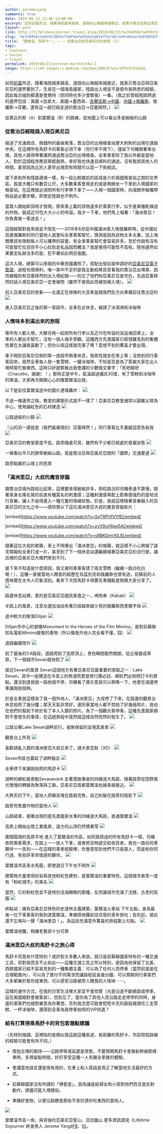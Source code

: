 ```yaml
---
author: jeromecyang
comments: true
date: 2019-06-23 23:40:12+00:00
excerpt: 如同前篇所述，隨著海拔越來越高、道路向山嶺越來越接近，就表示喬治亞與亞美尼亞的邊界要到了。生長在一個海島國家，陸路出入境並不是個令我熟悉的經驗，因此每次碰到都還是會期待（但同時也多少會緊張）一番。（我之前曾經陸路跨過的邊界包括：美國→加拿大、美國→墨西哥、吉爾吉斯→中國、中國→俄羅斯、俄羅斯→芬蘭，還有這一趟已經走過的喬治亞→亞塞拜然。）
layout: post
link: http://lifetimesojourner.travel.blog/2019/06/23/%e3%80%8c%e8%91%89%e7%88%be%e6%ba%ab%ef%bc%8c%e9%a6%ac%e8%88%92%e5%8d%a1%ef%bc%81%e3%80%8d%e2%80%8a-%e2%80%8a-%e5%be%9e%e5%96%ac%e6%b2%bb%e4%ba%9e%e5%88%b0%e4%ba%9e%e7%be%8e%e5%b0%bc/
slug: '%e3%80%8c%e8%91%89%e7%88%be%e6%ba%ab%ef%bc%8c%e9%a6%ac%e8%88%92%e5%8d%a1%ef%bc%81%e3%80%8d%e2%80%8a-%e2%80%8a-%e5%be%9e%e5%96%ac%e6%b2%bb%e4%ba%9e%e5%88%b0%e4%ba%9e%e7%be%8e%e5%b0%bc'
title: 「葉爾溫，馬舒卡！」 — — 從喬治亞到亞美尼亞的旅程 (2)
tags:
- Caucasus
- Soviet
- Travel
permalink: 2019/06/23/yerevan-marshrutka-2
image: https://cdn-images-1.medium.com/max/800/0*w3irGPFofC83ybaL
---
```


如同[前篇](https://medium.com/@jeromecyang/7e5723383f3a)所述，隨著海拔越來越高、道路向山嶺越來越接近，就表示喬治亞與亞美尼亞的邊界要到了。生長在一個海島國家，陸路出入境並不是個令我熟悉的經驗，因此每次碰到都還是會期待（但同時也多少會緊張）一番。（我之前曾經陸路跨過的邊界包括：美國→加拿大、美國→墨西哥、[吉爾吉斯→中國](http://blog.jeromeyang.com/2018/10/traversing-belt-and-road-backpacking.html)、[中國→俄羅斯](http://blog.jeromeyang.com/2018/06/fan-idzabaikalsk.html)、俄羅斯→芬蘭，還有這一趟已經走過的喬治亞→亞塞拜然。）
![](http://lifetimesojournertravel.files.wordpress.com/2019/06/72300-1qcdqo5g-n_ornquf2mlina.png)

從第比利斯（A）到葉爾溫（B）的路線，從地圖上可以看出多是蜿蜒的山路


### 從喬治亞經陸路入境亞美尼亞


經過了充滿商店、換錢所的最後聚落，喬治亞的出境檢查站便大刺刺的出現在道路中央。在這裡所有馬舒卡的乘客必須下車（但行李不用下），僅留下司機開著車出境，其他人就得帶著護照通過喬治亞的出境檢查。全車乘客除了我以外都是當地人，對於這個程序應該駕輕就熟，幸好我也快速且順利的通過，沒有耽誤其他人的時間，甚至因為比別人更早出境而有時間可以逛一下免稅店。

接下來和所有陸路邊境一樣，有一段比較尷尬的區域是介於兩國檢查站之間的交界區，長度大概只有數百公尺，大多數乘客會用走的或是稍微坐一下車到入境國家的檢查站。在這裡就必須把所有行李帶下車了——入境一個國家時，向海關申報攜帶物品是必要步驟，即使走陸路也不例外。

當眾人開始卸貨時才發現，原來車上載的貨物遠多於乘客行李，似乎是某種乾燥過的作物，裝成近10包大大小小的布袋。我才一下車，他們馬上喊著：「滿洲里亞！你負責推一車過去！」

這個經驗對我來說並不陌生——2018年6月從中國滿洲里入境俄羅斯時，從中國拉貨進俄羅斯的同行當地人就會叫全車乘客幫忙，猜測是因為貨物太多太重，加上海關應該有限制每人可以攜帶的容量，有全車乘客幫忙會容易許多。至於你說有沒有可能幫忙拉貨但不小心拉到走私品因而觸法？我是覺得可能性不高啦，陸地邊界如果要走私辦法多的是，犯不著如此明目張膽。

這次入境，總算可以用我的中華民國護照了，搭配出發前就申請好的[亞美尼亞電子簽證](https://evisa.mfa.am/)，過程也很順利，唯一美中不足的是我主動給移民官看我的喬治亞出境章、因而被瞄到有亞塞拜然的出入境紀錄——別忘了他們和亞美尼亞是世仇，去過亞塞拜然的話入境亞美尼亞一定會被問（雖然不會因此而被拒絕入境）。
![](https://cdn-images-1.medium.com/max/800/0*1aXEk2otffNlIgK5)

初入亞美尼亞的景象——左邊正在排隊的大貨車是跟我們反方向準備前往喬治亞的
![](https://cdn-images-1.medium.com/max/800/0*qGhcKgd4o1x4GIm-)

進入亞美尼亞之後的第一家超市，全車在此休息，被請了冰淇淋和冰咖啡


### 人情味多到滿出來的旅程


等所有人都入境，大夥兒再一起把所有行李以及近10包布袋的貨品堆回車上，全車的人都出手幫忙，沒有一個人袖手旁觀，這種西方先進國家已經很難見到的集體性實在太讓我喜歡了；但你以爲這樣就完事了嗎？意想不到的驚喜才要出現。

車子開到亞美尼亞側的第一座超市稍事休息，我索性就坐在車上等；沒想到同行乘客回來，竟然全車每人發一隻雪糕、一罐冰咖啡，不知是否是為了答謝大家在出入境時幫忙搬東西。這時只好趕緊搬出我會講的少數俄文單字：「死吧細吧（Спасибо，謝謝）！」那時正是中午，氣溫超過攝氏30度，有了雪糕和冰咖啡的降溫，大家再次開開心心的像葉爾溫出發。

以下是前往葉爾溫途中的圖片連環轟炸：
![](https://cdn-images-1.medium.com/max/800/0*w3irGPFofC83ybaL)

不過一條邊界之隔，教堂的建築形式就不一樣了！亞美尼亞教堂通常以圓錐尖塔為中心，使用偏紅色的石材建造
![](https://cdn-images-1.medium.com/max/800/0*71a-Ul40FHrEQw-_)

公路途經的小鎮
![](https://cdn-images-1.medium.com/max/800/0*Vx_KjqKiz2d9AjlF)

「山的另一邊就是（我們最痛恨的）亞塞拜然！」同行乘客比手畫腳這麼告訴我
![](https://cdn-images-1.medium.com/max/800/0*TDUoym2WH1BbOEB8)

亞美尼亞的教堂密度不低，路旁隨處可見，雖然有不少都已經處於廢棄狀態
![](https://cdn-images-1.medium.com/max/800/0*KfAzafp7r310Qxdy)

一條看似平凡的狹窄蜿蜒山路，竟是喬治亞與亞美尼亞間的「國際」交通要道
![](https://cdn-images-1.medium.com/max/800/0*O14fQIyym0m2H2zS)

路旁點綴於山坡上的民居


### 「滿洲里亞」大叔的魔音穿腦


跟喬治亞境內路段比起來，這裡要來得蜿蜒許多，熟稔路況的司機車速不算慢，隨著車身左搖右晃的前進有種莫名的刺激感；這種刺激感再配上節奏感強烈的當地流行音樂，讓人不由得進入一種亢奮的情緒狀態。於是，我就這樣隨著音樂融入的亞美尼亞的文化之中——請欣賞以下這位滿洲里亞大叔的魔音穿腦影片：

[embed]https://www.youtube.com/watch?v=SnTRPVfVYfE[/embed]

[embed]https://www.youtube.com/watch?v=zyV9uV6ee5A[/embed]

[embed]https://www.youtube.com/watch?v=sRBKGmrXlL8[/embed]

隨著這位大叔的歌聲，車上不時爆出「滿洲里亞」的喊聲，就這樣不小心跨越了語言障礙和全車打成一片，甚至到了下一個休息站還繼續唱著亞美尼亞的流行歌，讓店裡的亞美尼亞大媽們笑到不行。

接下來不知道是什麼原因，我又被同車乘客請了兩支雪糕（繼續一路白吃白喝！），這種一直被當地人餵食的經歷在烏茲別克和俄羅斯也曾有過，前蘇前的人情味實在太令人印象深刻。看來下次搭馬舒卡得要先準備點食物跟大家分享了。
![](https://cdn-images-1.medium.com/max/800/0*WFzkJwG9Uy9q1uof)

路邊休息站裡，賣的是亞美尼亞國民美食之一，烤肉串（Kabab）
![](https://cdn-images-1.medium.com/max/800/0*6MdavRmzcAe3RZMe)

半路上的風景，注意左邊加油站有著已經越來越少見的俄羅斯西里爾字母
![](https://cdn-images-1.medium.com/max/800/0*IBFINK3WatfhQ3tE)

途中較大的聚落Dilijan
![](https://cdn-images-1.medium.com/max/800/0*aIZSBRKt5OW5f0LS)

Dilijan市中心的塑像Monument to the Heroes of the Film Mimino，是對前蘇聯知名電影Mimino致敬的產物（所以像我外地人完全看不懂，囧）
![](https://cdn-images-1.medium.com/max/800/0*ku_oiNGfIPJS4VZ0)

道路繼續爬升
![](https://cdn-images-1.medium.com/max/800/0*JNa35PRLLVpyxh1M)

到了最後的1/4路段，道路爬到了高原頂上，景色瞬間豁然開朗，從丘陵變成草原，下一個城市Sevan就快到了
![](https://cdn-images-1.medium.com/max/800/0*Awz6l2CpBZUFzFE0)

接近Sevan的風景
Sevan這個地方有著亞美尼亞最重要的景點之一：Lake Sevan，其中一座建造在半島上的修道院更是旅行團必訪、網紅們必拍照打卡的景點。還沒到達我就一路拍個不停，司機看了便示意我可以稍等一下，他會在湖邊停車讓我拍個夠。

於是全車就這樣為了我一個外地人、「滿洲里亞」大叔停了下來，在路邊的觀景台休息拍照了幾分鐘；那天天氣非常好，連同車當地人都不禁拍了好幾張照片，我也在他們的幫助下終於有了本人入鏡的照片。為了一個觀光客停車，這種先進國家絕對不會發生的事情，在這趟旅程中竟然就這樣自然而然的發生了。
![](https://cdn-images-1.medium.com/max/800/0*OSoJI3mZFJJ-GoIX)

公路沿著Lake Sevan湖畔前行，毫無保留的呈現其美景
![](https://cdn-images-1.medium.com/max/800/0*0Frx__0iYtra5t-Y)

觀景台上所見
![](https://cdn-images-1.medium.com/max/800/0*s2flUtiNkL6V6fYI)

喜歡胡亂入鏡的滿洲里亞大叔又來了，請大家忍耐（XD）
![](https://cdn-images-1.medium.com/max/800/0*3XVthS2a8TiUZpiy)

Sevan市區也蓋起了湖畔飯店
![](https://cdn-images-1.medium.com/max/800/0*KrCyn5uiN3BXOlzO)

全車停下來讓我拍照的馬舒卡
![](https://cdn-images-1.medium.com/max/800/0*Zn09UjXVTtTkWn5d)

湖畔的網紅級景點Sevanavank
走著寬敞筆直的四線道大馬路，隨著路旁從田野風光慢慢的轉變為聚落與工廠，亞美尼亞首都葉爾溫也越來越接近。
![](https://cdn-images-1.medium.com/max/800/0*LT0q2xkRkA8wDk5t)

大熱天的下午，當地人把雜貨堆在路肩兜售，自己則躲在路旁的陰影下
![](https://cdn-images-1.medium.com/max/800/0*KjFrMj_rp0Qa5tj_)

路旁兜售農作物的當地人
![](https://cdn-images-1.medium.com/max/800/0*FMowOQCtg03xNhIi)

山路結束，接著出現的是先進國家水準的四線道大馬路，直通葉爾溫
![](https://cdn-images-1.medium.com/max/800/0*q8vbGv0A7ExJevYk)

高原上開始出現工業風景，遠方的山頂仍然積著雪
![](https://cdn-images-1.medium.com/max/800/0*4hXvdzM55r1EwTx_)

廣闊圓潤的高原平地
進入了葉爾溫的市區，如同我搭過的所有馬舒卡一樣，司機依照乘客需求，在路上一一放人下車，或者把貨物遞交給收貨者，我也一路向同車夥伴一一告別——在這樣的乘車經驗裡，你會感受到他們不只是路人，而是和你同行過、有些許革命情感的夥伴。
![](https://cdn-images-1.medium.com/max/800/0*YRSvPV0LzFX-0V6s)

葉爾溫市區車水馬龍，即使週日下午也不例外
![](https://cdn-images-1.medium.com/max/800/0*-17HctFKhlRGDlNG)

建築物大量使用砂岩與其他粉紅色建材，是葉爾溫的重要特色，這個城市甚至一度有「粉紅城市」的美名
![](https://cdn-images-1.medium.com/max/800/0*bfpeOGfvenodTcYJ)

當然，它的粉紅色並不是特別活潑顯眼的那種，反而讓城市充滿了沈穩、古老的氛圍
![](https://cdn-images-1.medium.com/max/800/0*TxADqm2Ss3fabSjA)

終點站：擁有亞美尼亞特色的史達林主義建築，葉爾溫火車站
下午五點，身為最後一位下車乘客的我到達葉爾溫，準備搭地鐵前往住宿的青年旅社；告別前，彼此還不忘再叫一聲「滿洲里亞！」，為這段充滿意外驚喜的旅程劃上句點。
![](https://cdn-images-1.medium.com/max/800/0*TNOMi6MZdqQT2taZ)

葉爾溫地鐵，稍嫌老舊卻十分可靠


### 滿洲里亞大叔的馬舒卡之旅心得


馬舒卡究竟有什麼特別？或許對大多數人來說，就只是前蘇聯國家特有的一種交通工具，但對我而言不止如此——這種交通工具之所以特別，是因為他保留了北美、西歐國家已經不容易見到的一種集體主義：可以為了任何人而停車（當然前提是在合理範圍內）、可以為了應付不同需求而讓路程延長幾分鐘、可以預期同行乘客們大多都樂於幫你提東西、可以感受沿路被旁人餵食的人情味⋯⋯。

這樣的運作方式，在我的日常生活裡大家並不會欣賞（光是沿途不斷繞路或停車，這在美國絕對會被客訴），但別忘了，當你為了其他人而沿路走走停停的同時，身邊的乘客們也絕對樂意為你著想，否則我怎麼可能會短短半天的路程被請吃三支雪糕、一杯冰咖啡，還得到全車為我停車拍照的VIP待遇？


### 給有打算搭乘馬舒卡的背包客幾點建議


（先特別強調，這裡指的是類似我這趟這種長途、長距離的馬舒卡，市區短程路線的經驗可能會有所不同。）



 	
  * 懷抱合理的期待——沿路停等或延遲是常態，不要預期馬舒卡會像新幹線那樣準時，多預留點時間，好好享受這種一人有難全車擔的體驗。

 	
  * 會講當地語言還是很有用的，在車上和人搭話是真正了解當地生活最好的方式。

 	
  * 前蘇聯國家沒有所謂的「博愛座」，因為讓座給婦女和小孩對他們而言是反射動作，請儘可能入境隨俗。

 	
  * 準備好食物，以便沿路餵食那些不吝於請你吃東西的當地人。


![](https://cdn-images-1.medium.com/max/800/0*0vBvx2xx5DyT7jaN)

葉爾溫市區一角，與背後的亞美尼亞聖山，亞拉臘山
更多資訊請見《Lifetime Sojourner 終身旅人 Jerome Yang》[FB](https://www.facebook.com/lifetimesojourner)、[IG](https://www.instagram.com/lifetimesojourner/)。
